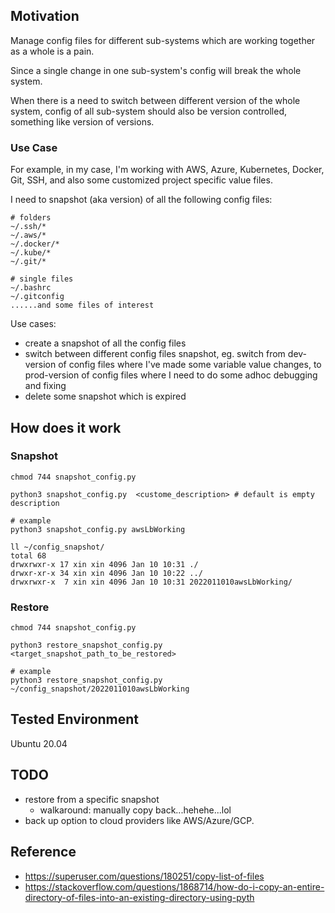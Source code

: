 ## Motivation
Manage config files for different sub-systems which are working together as a whole is a pain.

Since a single change in one sub-system's config will break the whole system.

When there is a need to switch between different version of the whole system, config of all sub-system should also be version controlled, something like version of versions.

### Use Case
For example, in my case, I'm working with AWS, Azure, Kubernetes, Docker, Git, SSH, and also some customized project specific value files.

I need to snapshot (aka version) of all the following config files:
```shell
# folders
~/.ssh/*
~/.aws/*
~/.docker/*
~/.kube/*
~/.git/*

# single files
~/.bashrc
~/.gitconfig
......and some files of interest
```

Use cases:
* create a snapshot of all the config files
* switch between different config files snapshot, eg. switch from dev-version of config files where I've made some variable value changes, to prod-version of config files where I need to do some adhoc debugging and fixing
* delete some snapshot which is expired

## How does it work

### Snapshot
```shell
chmod 744 snapshot_config.py

python3 snapshot_config.py  <custome_description> # default is empty description

# example
python3 snapshot_config.py awsLbWorking

ll ~/config_snapshot/
total 68
drwxrwxr-x 17 xin xin 4096 Jan 10 10:31 ./
drwxr-xr-x 34 xin xin 4096 Jan 10 10:22 ../
drwxrwxr-x  7 xin xin 4096 Jan 10 10:31 2022011010awsLbWorking/
```

### Restore
```shell
chmod 744 snapshot_config.py

python3 restore_snapshot_config.py <target_snapshot_path_to_be_restored>

# example
python3 restore_snapshot_config.py ~/config_snapshot/2022011010awsLbWorking

```

## Tested Environment
Ubuntu 20.04

## TODO
* restore from a specific snapshot
  * walkaround: manually copy back...hehehe...lol
* back up option to cloud providers like AWS/Azure/GCP.

## Reference
* https://superuser.com/questions/180251/copy-list-of-files
* https://stackoverflow.com/questions/1868714/how-do-i-copy-an-entire-directory-of-files-into-an-existing-directory-using-pyth
